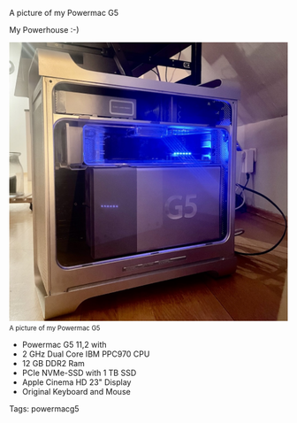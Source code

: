 A picture of my Powermac G5

My Powerhouse :-)

[![Powermac G5](/images/pmg5_smol.jpeg)](/images/pmg5_smol.jpeg)
<small>A picture of my Powermac G5</small>

* Powermac G5 11,2 with
* 2 GHz Dual Core IBM PPC970 CPU
* 12 GB DDR2 Ram
* PCIe NVMe-SSD with 1 TB SSD
* Apple Cinema HD 23" Display
* Original Keyboard and Mouse

Tags: powermacg5
